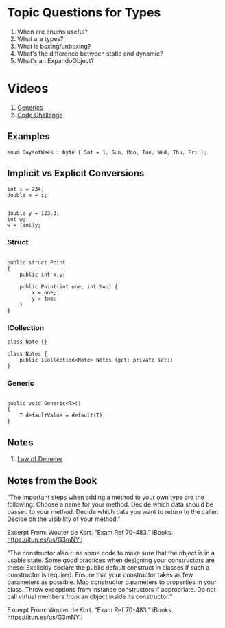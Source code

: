 # Topic Questions for Types

1. When are enums useful?
2. What are types?
3. What is boxing/unboxing?
4. What's the difference between static and dynamic?
5. What's an ExpandoObject?


# Videos

1. [Generics](https://www.lynda.com/C-tutorials/Understanding-benefits-generics/388134/435153-4.html?srchtrk=index%3a1%0alinktypeid%3a2%0aq%3aC%23+generics%0apage%3a1%0as%3arelevance%0asa%3atrue%0aproducttypeid%3a2)
2. [Code Challenge](https://www.lynda.com/C-tutorials/Challenge-Getting-information-from-list/388134/435157-4.html?srchtrk=index%3a1%0alinktypeid%3a2%0aq%3aC%23+generics%0apage%3a1%0as%3arelevance%0asa%3atrue%0aproducttypeid%3a2)

## Examples

```
enum DaysofWeek : byte { Sat = 1, Sun, Mon, Tue, Wed, Thu, Fri };
```
## Implicit vs Explicit Conversions

```
int i = 234;
double x = i;


double y = 123.3;
int w;
w = (int)y;

```


### Struct 

```

public struct Point 
{
    public int x,y;

    public Point(int one, int two) {
        x = one;
        y = two;
    }
}

```

### ICollection

```
class Note {}

class Notes {
    public ICollection<Note> Notes {get; private set;}
}

```
### Generic

```

public void Generic<T>()
{
    T defaultValue = default(T);
}

```

## Notes
1. [Law of Demeter](https://en.wikipedia.org/wiki/Law_of_Demeter)

## Notes from the Book

“The important steps when adding a method to your own type are the following:
Choose a name for your method.
Decide which data should be passed to your method.
Decide which data you want to return to the caller.
Decide on the visibility of your method.”

Excerpt From: Wouter de Kort. “Exam Ref 70-483.” iBooks. https://itun.es/us/G3mNY.l


“The constructor also runs some code to make sure that the object is in a usable state. Some good practices when designing your constructors are these:
Explicitly declare the public default construct in classes if such a constructor is required.
Ensure that your constructor takes as few parameters as possible.
Map constructor parameters to properties in your class.
Throw exceptions from instance constructors if appropriate.
Do not call virtual members from an object inside its constructor.”

Excerpt From: Wouter de Kort. “Exam Ref 70-483.” iBooks. https://itun.es/us/G3mNY.l